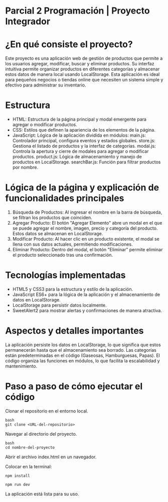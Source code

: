 # Parcial 2 Programación | Proyecto Integrador

# ¿En qué consiste el proyecto?

Este proyecto es una aplicación web de gestión de productos que permite a los usuarios agregar, modificar, buscar y eliminar productos. Su interfaz intuitiva permite organizar productos en diferentes categorías y almacenar estos datos de manera local usando LocalStorage. Esta aplicación es ideal para pequeños negocios o tiendas online que necesiten un sistema simple y efectivo para administrar su inventario.

# Estructura

- HTML: Estructura de la página principal y modal emergente para agregar o modificar productos.
- CSS: Estilos que definen la apariencia de los elementos de la página.
- JavaScript: Lógica de la aplicación dividida en módulos:
      main.js: Controlador principal, configura eventos y estados globales.
      store.js: Gestiona el listado de productos y la interfaz de categorías.
      modal.js: Controla la apertura y cierre de modales para agregar o modificar productos.
      product.js: Lógica de almacenamiento y manejo de productos en LocalStorage.
      searchBar.js: Función para filtrar productos por nombre.

# Lógica de la página y explicación de funcionalidades principales

1. Búsqueda de Productos: Al ingresar el nombre en la barra de búsqueda, se filtran los productos que coinciden.
2. Agregar Producto: El botón "Agregar Elemento" abre un modal en el que se puede agregar el nombre, imagen, precio y categoría del producto. Estos datos se almacenan en LocalStorage.
3. Modificar Producto: Al hacer clic en un producto existente, el modal se llena con sus datos actuales, permitiendo modificaciones.
4. Eliminar Producto: Dentro del modal, el botón "Eliminar" permite eliminar el producto seleccionado tras una confirmación.

# Tecnologías implementadas

- HTML5 y CSS3 para la estructura y estilo de la aplicación.
- JavaScript ES6+ para la lógica de la aplicación y el almacenamiento de datos en LocalStorage.
- LocalStorage para persistir datos localmente.
- SweetAlert2 para mostrar alertas y confirmaciones de manera atractiva.

# Aspectos y detalles importantes

La aplicación persiste los datos en LocalStorage, lo que significa que estos permanecerán hasta que el almacenamiento sea borrado.
Las categorías están predeterminadas en el código (Gaseosas, Hamburguesas, Papas).
El código organiza las funciones en módulos, lo que facilita la escalabilidad y mantenimiento.

# Paso a paso de cómo ejecutar el código

Clonar el repositorio en el entorno local.

```
bash
git clone <URL-del-repositorio>
```

Navegar al directorio del proyecto.

```
bash
cd nombre-del-proyecto
```

Abrir el archivo index.html en un navegador.

Colocar en la terminal:

```
npm install

npm run dev
```

La aplicación está lista para su uso.
